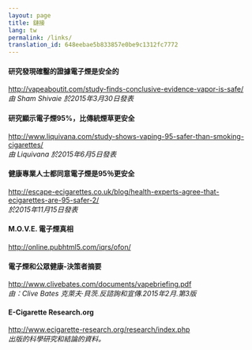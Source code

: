 ```yaml
---
layout: page
title: 鏈接
lang: tw
permalink: /links/
translation_id: 648eebae5b833857e0be9c1312fc7772
---
```


#### 研究發現確鑿的證據電子煙是安全的  
<http://vapeaboutit.com/study-finds-conclusive-evidence-vapor-is-safe/>  
*由 Sham Shivaie 於2015年3月30日發表*

#### 研究顯示電子煙95%，比傳統煙草更安全   
<http://www.liquivana.com/study-shows-vaping-95-safer-than-smoking-cigarettes/>  
*由 Liquivana 於2015年6月5日發表*

#### 健康專業人士都同意電子煙是95％更安全  
<http://escape-ecigarettes.co.uk/blog/health-experts-agree-that-ecigarettes-are-95-safer-2/>  
*於2015年11月15日發表*

#### M.O.V.E. 電子煙真相
<http://online.pubhtml5.com/iqrs/ofon/>

#### 電子煙和公眾健康-決策者摘要  
<http://www.clivebates.com/documents/vapebriefing.pdf>  
*由：Clive Bates 克萊夫·貝茨.反諮詢和宣傳.2015年2月.第3版*

#### E-Cigarette Research.org  
<http://www.ecigarette-research.org/research/index.php>  
*出版的科學研究和結論的資料。*

